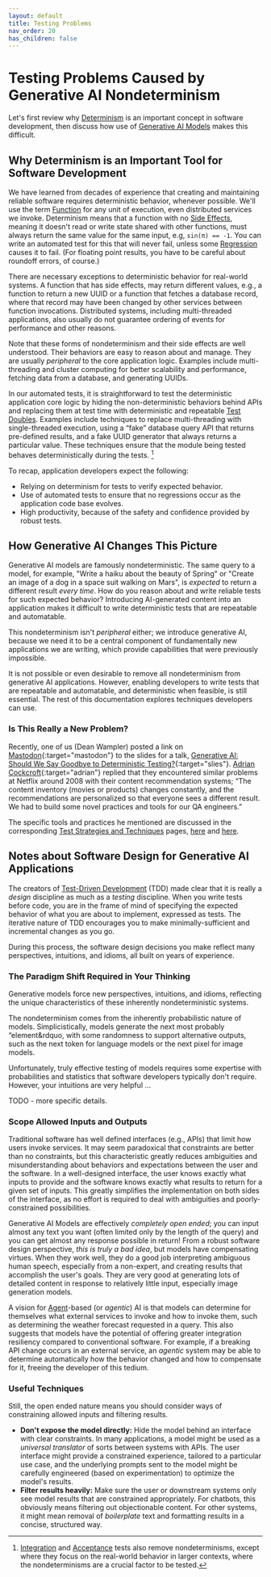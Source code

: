 ```yaml
---
layout: default
title: Testing Problems
nav_order: 20
has_children: false
---
```


# Testing Problems Caused by Generative AI Nondeterminism 

Let's first review why [Determinism]({{site.baseurl}}/glossary/#determinism) is an important concept in software development, then discuss how use of [Generative AI Models](#generative-ai-model) makes this difficult.

## Why Determinism is an Important Tool for Software Development

We have learned from decades of experience that creating and maintaining reliable software requires deterministic behavior, whenever possible. We'll use the term [Function]({{site.baseurl}}/glossary/#function) for any unit of execution, even distributed services we invoke. Determinism means that a function with no [Side Effects]({{site.baseurl}}/glossary/#side-effect), meaning it doesn't read or write state shared with other functions, must always return the same value for the same input, e.g, `sin(π) == -1`. You can write an automated test for this that will never fail, unless some [Regression]({{site.baseurl}}/glossary/#regression) causes it to fail. (For floating point results, you have to be careful about roundoff errors, of course.)

There are necessary exceptions to deterministic behavior for real-world systems. A function that has side effects, may return different values, e.g., a function to return a new UUID or a function that fetches a database record, where that record may have been changed by other services between function invocations. Distributed systems, including multi-threaded applications, also usually do not guarantee ordering of events for performance and other reasons. 

Note that these forms of nondeterminism and their side effects are well understood. Their behaviors are easy to reason about and manage. They are usually _peripheral_ to the core application logic. Examples include multi-threading and cluster computing for better scalability and performance, fetching data from a database, and generating UUIDs. 

In our automated tests, it is straightforward to test the deterministic application core logic by hiding the non-deterministic behaviors behind APIs and replacing them at test time with deterministic and repeatable [Test Doubles]({{site.baseurl}}/glossary/#test-double). Examples include techniques to replace multi-threading with single-threaded execution, using a &ldquo;fake&rdquo; database query API that returns pre-defined results, and a fake UUID generator that always returns a particular value. These techniques ensure that the module being tested behaves deterministically during the tests. [^1]

To recap, application developers expect the following:

* Relying on determinism for tests to verify expected behavior.
* Use of automated tests to ensure that no regressions occur as the application code base evolves.
* High productivity, because of the safety and confidence provided by robust tests.

## How Generative AI Changes This Picture

Generative AI models are famously nondeterministic. The same query to a model, for example, "Write a haiku about the beauty of Spring" or "Create an image of a dog in a space suit walking on Mars", is _expected_ to return a different result _every time_. How do you reason about and write reliable tests for such expected behavior? Introducing AI-generated content into an application makes it difficult to write deterministic tests that are repeatable and automatable. 

This nondeterminism isn't _peripheral_ either; we introduce generative AI, because we need it to be a central component of fundamentally new applications we are writing, which provide capabilities that were previously impossible.

It is not possible or even desirable to remove all nondeterminism from generative AI applications. However, enabling developers to write tests that are repeatable and automatable, and deterministic when feasible, is still essential. The rest of this documentation explores techniques developers can use.

[^1]: [Integration]({{site.baseurl}}/glossary/#integration-test) and [Acceptance]({{site.baseurl}}/glossary/#acceptance-test) tests also remove nondeterminisms, except where they focus on the real-world behavior in larger contexts, where the nondeterminisms are a crucial factor to be tested.

### Is This Really a New Problem?

Recently, one of us (Dean Wampler) posted a link on [Mastodon](https://discuss.systems/@deanwampler/113850433324825993){:target="mastodon"} to the slides for a talk, [Generative AI: Should We Say Goodbye to Deterministic Testing?](https://deanwampler.github.io/polyglotprogramming/papers/#Generative-AI-Should-We-Say-Goodbye-to-Deterministic-Testing){:target="slies"}. [Adrian Cockcroft](https://mastodon.social/@adrianco){:target="adrian"} replied that they encountered similar problems at Netflix around 2008 with their content recommendation systems; &ldquo;The content inventory (movies or products) changes constantly, and the recommendations are personalized so that everyone sees a different result. We had to build some novel practices and tools for our QA engineers.&rdquo; 

The specific tools and practices he mentioned are discussed in the corresponding [Test Strategies and Techniques]({{site.baseurl}}/testing-strategies/testing-strategies) pages, [here]({{site.baseurl}}/testing-strategies/coupling-cohesion/#test-doubles-at-netflix) and [here]({{site.baseurl}}/testing-strategies/statistical-tests/#use-of-statistics-at-netflix).

## Notes about Software Design for Generative AI Applications

The creators of [Test-Driven Development]({{site.baseurl}}/glossary/#test-driven-development) (TDD) made clear that it is really a _design_ discipline as much as a _testing_ discipline. When you write tests before code, you are in the frame of mind of specifying the expected behavior of what you are about to implement, expressed as tests. The iterative nature of TDD encourages you to make minimally-sufficient and incremental changes as you go.

During this process, the software design decisions you make reflect many perspectives, intuitions, and idioms, all built on years of experience. 

### The Paradigm Shift Required in Your Thinking 

Generative models force new perspectives, intuitions, and idioms, reflecting the unique characteristics of these inherently nondeterministic systems. 

The nondeterminism comes from the inherently probabilistic nature of models. Simplicistically, models generate the next most probably &ldquo;element&rdquo, with some randomness to support alternative outputs, such as the next token for language models or the next pixel for image models.

Unfortunately, truly effective testing of models requires some expertise with probabilities and statistics that software developers typically don't require. However, your intuitions are very helpful ...

TODO - more specific details.

### Scope Allowed Inputs and Outputs

Traditional software has well defined interfaces (e.g., APIs) that limit how users invoke services. It may seem paradoxical that constraints are better than no constraints, but this characteristic greatly reduces ambiguities and misunderstanding about behaviors and expectations between the user and the software. In a well-designed interface, the user knows exactly what inputs to provide and the software knows exactly what results to return for a given set of inputs. This greatly simplifies the implementation on both sides of the interface, as no effort is required to deal with ambiguities and poorly-constrained possibilities.

Generative AI Models are effectively _completely open ended_; you can input almost any text you want (often limited only by the length of the query) and you can get almost any response possible in return! From a robust software design perspective, _this is truly a bad idea_, but models have compensating virtues. When they work well, they do a good job interpreting ambiguous human speech, especially from a non-expert, and creating results that accomplish the user's goals. They are very good at generating lots of detailed content in response to relatively little input, especially image generation models.

A vision for [Agent]({{site.baseurl}}/glossary/#agent)-based (or _agentic_) AI is that models can determine for themselves what external services to invoke and how to invoke them, such as determining the weather forecast requested in a query. This also suggests that models have the potential of offering greater integration resiliency compared to conventional software. For example, if a breaking API change occurs in an external service, an _agentic_ system may be able to determine automatically how the behavior changed and how to compensate for it, freeing the developer of this tedium.

### Useful Techniques

Still, the open ended nature means you should consider ways of constraining allowed inputs and filtering results. 

* **Don't expose the model directly:** Hide the model behind an interface with clear constraints. In many applications, a model might be used as a _universal translator_ of sorts between systems with APIs. The user interface might provide a constrained experience, tailored to a particular use case, and the underlying prompts sent to the model might be carefully engineered (based on experimentation) to optimize the model's results.
* **Filter results heavily:** Make sure the user or downstream systems only see model results that are constrained appropriately. For chatbots, this obviously means filtering out objectionable content. For other systems, it might mean removal of _boilerplate_ text and formatting results in a concise, structured way.

